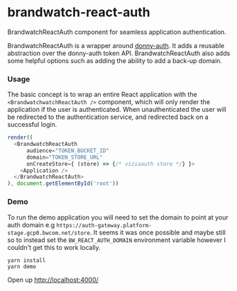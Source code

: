 # brandwatch-react-auth

BrandwatchReactAuth component for seamless application authentication.

BrandwatchReactAuth is a wrapper around [donny-auth](https://github.com/BrandwatchLtd/donny-auth). It adds a reusable abstraction over the donny-auth token API. BrandwatchReactAuth also adds some helpful options such as adding the ability to add a back-up domain.

### Usage

The basic concept is to wrap an entire React application with the `<BrandwatchwatchReactAuth />` component, which will only render the application if the user is authenticated. When unauthenticated the user will be redirected to the authentication service, and redirected back on a successful login.

```js
render((
  <BrandwatchReactAuth
      audience="TOKEN_BUCKET_ID"
      domain="TOKEN_STORE_URL"
      onCreateStore={ (store) => {/* viziaauth store */} }>
    <Application />
  </BrandwatchReactAuth>
), document.getElementById('root'))

```

### Demo

To run the demo application you will need to set the domain to point at your auth domain e.g `https://auth-gateway.platform-stage.gcp0.bwcom.net/store`.
It seems it was once possible and maybe still so to instead set the `BW_REACT_AUTH_DOMAIN` environment variable however I couldn't get this to work locally.

```
yarn install
yarn demo
```

Open up [http://localhost:4000/](http://localhost:4000/)
